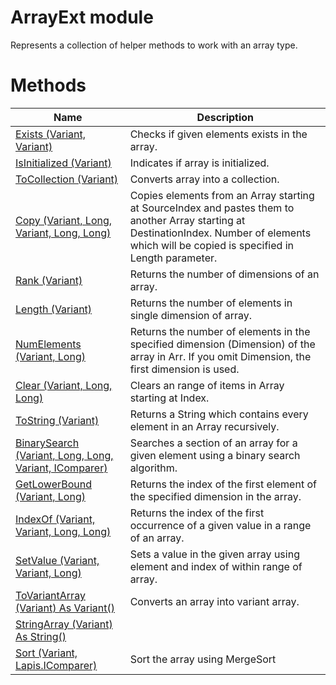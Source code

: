 # ArrayExt module

Represents a collection of helper methods to work with an array type.

# Methods

|Name|Description|
|-|-|
|[Exists (Variant, Variant)](./Exists.md)|Checks if given elements exists in the array.|
|[IsInitialized (Variant)](./IsInitialized.md)|Indicates if array is initialized.|
|[ToCollection (Variant)](./ToCollection.md)|Converts array into a collection.|
|[Copy (Variant, Long, Variant, Long, Long)](./Copy.md)|Copies elements from an Array starting at SourceIndex and pastes them to another Array starting at DestinationIndex. Number of elements which will be copied is specified in Length parameter.|
|[Rank (Variant)](./Rank.md)|Returns the number of dimensions of an array.|
|[Length (Variant)](./Length.md)|Returns the number of elements in single dimension of array.|
|[NumElements (Variant, Long)](./NumElements.md)|Returns the number of elements in the specified dimension (Dimension) of the array in Arr. If you omit Dimension, the first dimension is used.|
|[Clear (Variant, Long, Long)](./Clear.md)|Clears an range of items in Array starting at Index.|
|[ToString (Variant)](./ToString.md)|Returns a String which contains every element in an Array recursively.|
|[BinarySearch (Variant, Long, Long, Variant, IComparer)](./BinarySearch.md)|Searches a section of an array for a given element using a binary search algorithm.|
|[GetLowerBound (Variant, Long)](./GetLowerBound.md)|Returns the index of the first element of the specified dimension in the array.|
|[IndexOf (Variant, Variant, Long, Long)](./IndexOf.md)|Returns the index of the first occurrence of a given value in a range of an array.|
|[SetValue (Variant, Variant, Long)](./SetValue.md)|Sets a value in the given array using element and index of within range of array.|
|[ToVariantArray (Variant) As Variant()](./ToVariantArray.md)|Converts an array into variant array.|
|[StringArray (Variant) As String()](./StringArray.md)||
|[Sort (Variant, Lapis.IComparer)](./Sort.md)|Sort the array using MergeSort|
